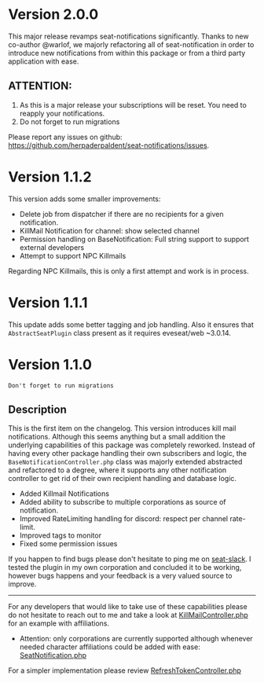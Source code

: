 # Version 2.0.0
This major release revamps seat-notifications significantly. Thanks to new co-author @warlof, we majorly refactoring all of seat-notification in order to introduce new notifications from within this package or from a third party application with ease.

## ATTENTION: 
1. As this is a major release your subscriptions will be reset. You need to reapply your notifications.
2. Do not forget to run migrations

Please report any issues on github: https://github.com/herpaderpaldent/seat-notifications/issues.

# Version 1.1.2
This version adds some smaller improvements:
* Delete job from dispatcher if there are no recipients for a given notification.
* KillMail Notification for channel: show selected channel
* Permission handling on BaseNotification: Full string support to support external developers
* Attempt to support NPC Killmails

Regarding NPC Killmails, this is only a first attempt and work is in process.

# Version 1.1.1
This update adds some better tagging and job handling. Also it ensures that `AbstractSeatPlugin` class present as it requires eveseat/web ~3.0.14.

# Version 1.1.0

```
Don't forget to run migrations
```

## Description
This is the first item on the changelog. This version introduces kill mail notifications. Although this seems anything but a small addition the underlying capabilities of this package was completely reworked. Instead of having every other package handling their own subscribers and logic, the `BaseNotificationController.php` class was majorly extended abstracted and refactored to a degree, where it supports any other notification controller to get rid of their own recipient handling and database logic. 

* Added Killmail Notifications
* Added ability to subscribe to multiple corporations as source of notification.
* Improved RateLimiting handling for discord: respect per channel rate-limit.
* Improved tags to monitor
* Fixed some permission issues

If you happen to find bugs please don't hesitate to ping me on [seat-slack](https://eveseat-slack.herokuapp.com/). I tested the plugin in my own corporation and concluded it to be working, however bugs happens and your feedback is a very valued source to improve.

---

For any developers that would like to take use of these capabilities please do not hesitate to reach out to me and take a look at [KillMailController.php](https://github.com/herpaderpaldent/seat-notifications/blob/master/src/Http/Controllers/Notifications/KillMailController.php) for an example with affiliations.

* Attention: only corporations are currently supported although whenever needed character affiliations could be added with ease: [SeatNotification.php](https://github.com/herpaderpaldent/seat-notifications/blob/master/src/Models/SeatNotification.php#L36)

For a simpler implementation please review [RefreshTokenController.php](https://github.com/herpaderpaldent/seat-notifications/blob/master/src/Http/Controllers/Notifications/RefreshTokenController.php)

